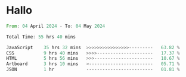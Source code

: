 # Hallo
<!--START_SECTION:waka-->

```rust
From: 04 April 2024 - To: 04 May 2024

Total Time: 55 hrs 40 mins

JavaScript    35 hrs 32 mins  >>>>>>>>>>>>>>>>---------   63.82 %
CSS           9 hrs 40 mins   >>>>---------------------   17.37 %
HTML          5 hrs 56 mins   >>>----------------------   10.67 %
Artboard      3 hrs 10 mins   >------------------------   05.71 %
JSON          1 hr            -------------------------   01.81 %
```

<!--END_SECTION:waka-->
